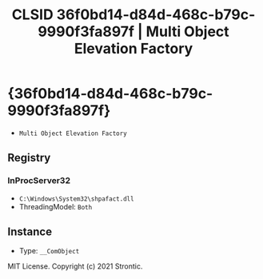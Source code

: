 ﻿---
title: "CLSID 36f0bd14-d84d-468c-b79c-9990f3fa897f | Multi Object Elevation Factory"
excerpt: What is COM-Object CLSID 36f0bd14-d84d-468c-b79c-9990f3fa897f?
---

# {36f0bd14-d84d-468c-b79c-9990f3fa897f}

* `Multi Object Elevation Factory`

## Registry


### InProcServer32

* `C:\Windows\System32\shpafact.dll`
* ThreadingModel: `Both`

## Instance

* Type: `__ComObject`

MIT License. Copyright (c) 2021 Strontic.


